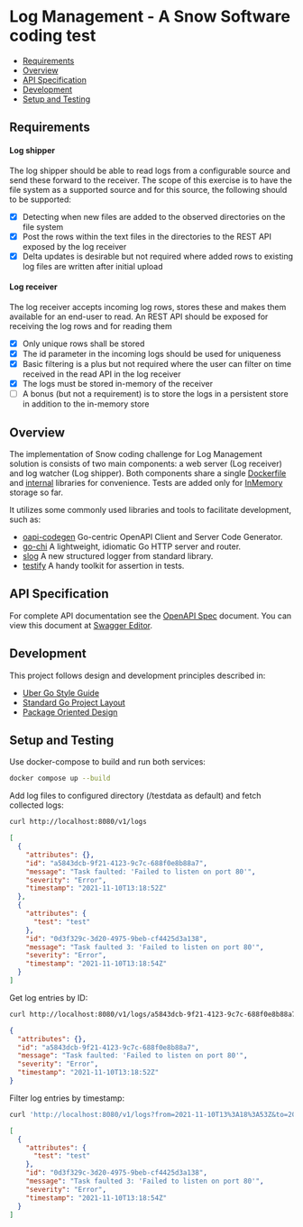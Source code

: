 # Log Management - A Snow Software coding test

- [Requirements](#requirements)
- [Overview](#overview)
- [API Specification](#api-specification)
- [Development](#development)
- [Setup and Testing](#setup-and-testing)

## Requirements

#### Log shipper

The log shipper should be able to read logs from a configurable source and send these forward to the receiver. The scope of this exercise is to
have the file system as a supported source and for this source, the following should to be supported:
- [x]  Detecting when new files are added to the observed directories on the file system
- [x]  Post the rows within the text files in the directories to the REST API exposed by the log receiver
- [x]  Delta updates is desirable but not required where added rows to existing log files are written after initial upload

#### Log receiver

The log receiver accepts incoming log rows, stores these and makes them available for an end-user to read.
An REST API should be exposed for receiving the log rows and for reading them
- [x] Only unique rows shall be stored
- [x] The id parameter in the incoming logs should be used for uniqueness
- [x] Basic filtering is a plus but not required where the user can filter on time received in the read API in the log receiver
- [x] The logs must be stored in-memory of the receiver
- [ ] A bonus (but not a requirement) is to store the logs in a persistent store in
addition to the in-memory store

## Overview

The implementation of Snow coding challenge for Log Management solution is consists of two main components: a web server
(Log receiver) and log watcher (Log shipper). Both components share a single [Dockerfile](Dockerfile) and [internal](internal)
libraries for convenience. Tests are added only for [InMemory](internal/platform/storage/inmemory_test.go) storage so far.


It utilizes some commonly used libraries and tools to facilitate development, such as:

- [oapi-codegen](github.com/oapi-codegen/oapi-codegen) Go-centric OpenAPI Client and Server Code Generator.
- [go-chi](https://github.com/go-chi/chi) A lightweight, idiomatic Go HTTP server and router.
- [slog](https://pkg.go.dev/golang.org/x/exp/slog) A new structured logger from standard library.
- [testify](https://github.com/stretchr/testify) A handy toolkit for assertion in tests.

## API Specification

For complete API documentation see the [OpenAPI Spec](api/v1.yaml) document.
You can view this document at [Swagger Editor](https://editor.swagger.io).

## Development

This project follows design and development principles described in:

- [Uber Go Style Guide](https://github.com/uber-go/guide/blob/master/style.md)
- [Standard Go Project Layout](https://github.com/golang-standards/project-layout)
- [Package Oriented Design](https://www.ardanlabs.com/blog/2017/02/package-oriented-design.html)

## Setup and Testing

Use docker-compose to build and run both services:

```sh
docker compose up --build
```

Add log files to configured directory (/testdata as default) and fetch collected logs:

```sh
curl http://localhost:8080/v1/logs
```

```json
[
  {
    "attributes": {},
    "id": "a5843dcb-9f21-4123-9c7c-688f0e8b88a7",
    "message": "Task faulted: 'Failed to listen on port 80'",
    "severity": "Error",
    "timestamp": "2021-11-10T13:18:52Z"
  },
  {
    "attributes": {
      "test": "test"
    },
    "id": "0d3f329c-3d20-4975-9beb-cf4425d3a138",
    "message": "Task faulted 3: 'Failed to listen on port 80'",
    "severity": "Error",
    "timestamp": "2021-11-10T13:18:54Z"
  }
]
```

Get log entries by ID:

```sh
curl http://localhost:8080/v1/logs/a5843dcb-9f21-4123-9c7c-688f0e8b88a7
```

```json
{
  "attributes": {},
  "id": "a5843dcb-9f21-4123-9c7c-688f0e8b88a7",
  "message": "Task faulted: 'Failed to listen on port 80'",
  "severity": "Error",
  "timestamp": "2021-11-10T13:18:52Z"
}
```

Filter log entries by timestamp:

```sh
curl 'http://localhost:8080/v1/logs?from=2021-11-10T13%3A18%3A53Z&to=2021-11-10T13%3A18%3A55Z'
```

```json
[
  {
    "attributes": {
      "test": "test"
    },
    "id": "0d3f329c-3d20-4975-9beb-cf4425d3a138",
    "message": "Task faulted 3: 'Failed to listen on port 80'",
    "severity": "Error",
    "timestamp": "2021-11-10T13:18:54Z"
  }
]
```
